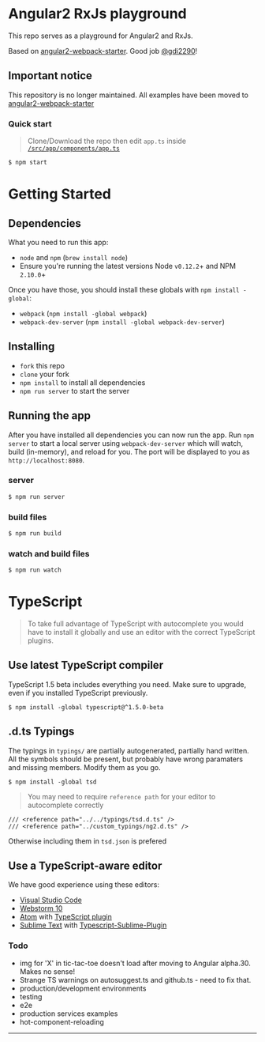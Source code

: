 
# Angular2 RxJs playground

This repo serves as a playground for Angular2 and RxJs. 

Based on [angular2-webpack-starter](https://github.com/angular-class/angular2-webpack-starter/). Good job [@gdi2290](https://github.com/gdi2290)!

## Important notice
This repository is no longer maintained. All examples have been moved to [angular2-webpack-starter](https://github.com/angular-class/angular2-webpack-starter/tree/master/examples)


### Quick start
> Clone/Download the repo then edit `app.ts` inside [`/src/app/components/app.ts`](https://github.com/SekibOmazic/angular2-rx/blob/master/src/app/components/app.ts)

```bash
$ npm start
```


# Getting Started
## Dependencies
What you need to run this app:
* `node` and `npm` (`brew install node`)
* Ensure you're running the latest versions Node `v0.12.2`+ and NPM `2.10.0`+

Once you have those, you should install these globals with `npm install -global`:
* `webpack` (`npm install -global webpack`)
* `webpack-dev-server` (`npm install -global webpack-dev-server`)

## Installing
* `fork` this repo
* `clone` your fork
* `npm install` to install all dependencies
* `npm run server` to start the server

## Running the app
After you have installed all dependencies you can now run the app. Run `npm server` to start a local server using `webpack-dev-server` which will watch, build (in-memory), and reload for you. The port will be displayed to you as `http://localhost:8080`.
 
### server
```bash
$ npm run server
```

### build files
```bash
$ npm run build
```

### watch and build files
```bash
$ npm run watch
```

# TypeScript
> To take full advantage of TypeScript with autocomplete you would have to install it globally and use an editor with the correct TypeScript plugins.

## Use latest TypeScript compiler
TypeScript 1.5 beta includes everything you need. Make sure to upgrade, even if you installed TypeScript previously.

    $ npm install -global typescript@^1.5.0-beta

## .d.ts Typings
The typings in `typings/` are partially autogenerated, partially hand
written. All the symbols should be present, but probably have wrong paramaters
and missing members. Modify them as you go.

    $ npm install -global tsd
 > You may need to require `reference path` for your editor to autocomplete correctly
 ```
 /// <reference path="../../typings/tsd.d.ts" />
 /// <reference path="../custom_typings/ng2.d.ts" />
 ```
 Otherwise including them in `tsd.json` is prefered 

## Use a TypeScript-aware editor
We have good experience using these editors:

* [Visual Studio Code](https://code.visualstudio.com/)
* [Webstorm 10](https://www.jetbrains.com/webstorm/download/)
* [Atom](https://atom.io/) with [TypeScript plugin](https://atom.io/packages/atom-typescript)
* [Sublime Text](http://www.sublimetext.com/3) with [Typescript-Sublime-Plugin](https://github.com/Microsoft/Typescript-Sublime-plugin#installation)


### Todo
* img for 'X' in tic-tac-toe doesn't load after moving to Angular alpha.30. Makes no sense!
* Strange TS warnings on autosuggest.ts and github.ts - need to fix that.
* production/development environments
* testing
* e2e
* production services examples
* hot-component-reloading


___

